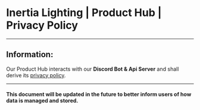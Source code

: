 # Inertia Lighting | Product Hub | Privacy Policy

---

## Information:
Our Product Hub interacts with our **Discord Bot & Api Server** and shall derive its [privacy policy](../discord-bot-api-server/README.md).

---

#### This document will be updated in the future to better inform users of how data is managed and stored.

